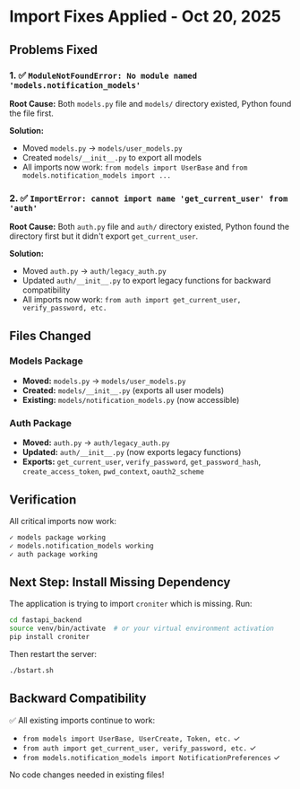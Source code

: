 # Import Fixes Applied - Oct 20, 2025

## Problems Fixed

### 1. ✅ `ModuleNotFoundError: No module named 'models.notification_models'`
**Root Cause:** Both `models.py` file and `models/` directory existed, Python found the file first.

**Solution:**
- Moved `models.py` → `models/user_models.py`
- Created `models/__init__.py` to export all models
- All imports now work: `from models import UserBase` and `from models.notification_models import ...`

### 2. ✅ `ImportError: cannot import name 'get_current_user' from 'auth'`
**Root Cause:** Both `auth.py` file and `auth/` directory existed, Python found the directory first but it didn't export `get_current_user`.

**Solution:**
- Moved `auth.py` → `auth/legacy_auth.py`
- Updated `auth/__init__.py` to export legacy functions for backward compatibility
- All imports now work: `from auth import get_current_user, verify_password, etc.`

## Files Changed

### Models Package
- **Moved:** `models.py` → `models/user_models.py`
- **Created:** `models/__init__.py` (exports all user models)
- **Existing:** `models/notification_models.py` (now accessible)

### Auth Package
- **Moved:** `auth.py` → `auth/legacy_auth.py`
- **Updated:** `auth/__init__.py` (now exports legacy functions)
- **Exports:** `get_current_user`, `verify_password`, `get_password_hash`, `create_access_token`, `pwd_context`, `oauth2_scheme`

## Verification

All critical imports now work:
```bash
✓ models package working
✓ models.notification_models working  
✓ auth package working
```

## Next Step: Install Missing Dependency

The application is trying to import `croniter` which is missing. Run:

```bash
cd fastapi_backend
source venv/bin/activate  # or your virtual environment activation
pip install croniter
```

Then restart the server:
```bash
./bstart.sh
```

## Backward Compatibility

✅ All existing imports continue to work:
- `from models import UserBase, UserCreate, Token, etc.` ✓
- `from auth import get_current_user, verify_password, etc.` ✓
- `from models.notification_models import NotificationPreferences` ✓

No code changes needed in existing files!
